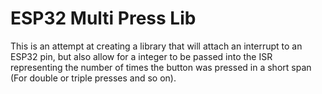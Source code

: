 # ESP32 Multi Press Lib

<!-- Harry Boyd - 22/11/2024 - github.com/hboyd255 -->

This is an attempt at creating a library that will attach an interrupt to an
ESP32 pin, but also allow for a integer to be passed into the ISR representing
the number of times the button was pressed in a short span (For double or
triple presses and so on).

